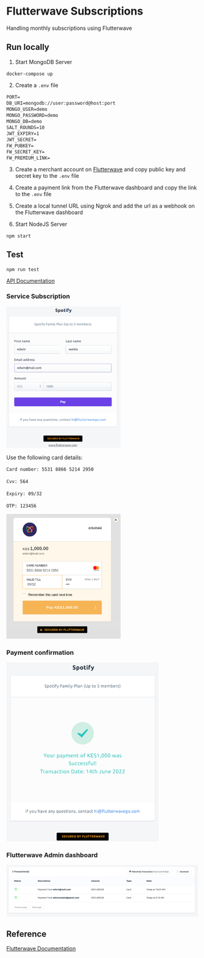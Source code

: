 # Flutterwave Subscriptions

Handling monthly subscriptions using Flutterwave

## Run locally

1. Start MongoDB Server
```
docker-compose up
```

2. Create a `.env` file

```
PORT=
DB_URI=mongodb://user:password@host:port
MONGO_USER=demo
MONGO_PASSWORD=demo
MONGO_DB=demo
SALT_ROUNDS=10
JWT_EXPIRY=1
JWT_SECRET=
FW_PUBKEY=
FW_SECRET_KEY=
FW_PREMIUM_LINK=
```

3. Create a merchant account on [Flutterwave](https://dashboard.flutterwave.com/signup) and copy public key and secret key to the `.env` file

4. Create a payment link from the Flutterwave dashboard and copy the link to the `.env` file

5. Create a local tunnel URL using Ngrok and add the url as a webhook on the Flutterwave dashboard

6. Start NodeJS Server

```
npm start
```

## Test

```
npm run test
```


[API Documentation](https://documenter.getpostman.com/view/4654837/UzBgvVVv)

### Service Subscription 

<img src="./pic1.png" alt="drawing" width="300"/>

Use the following card details:
```
Card number: 5531 8866 5214 2950

Cvv: 564

Expiry: 09/32

OTP: 123456

```
<img src="./pic2.png" alt="drawing" width="300"/>

### Payment confirmation

<img src="./pic3.png" alt="drawing" width="400"/>

### Flutterwave Admin dashboard

<img src="./pic4.png" alt="drawing" width="700"/>


## Reference

[Flutterwave Documentation](https://developer.flutterwave.com/)